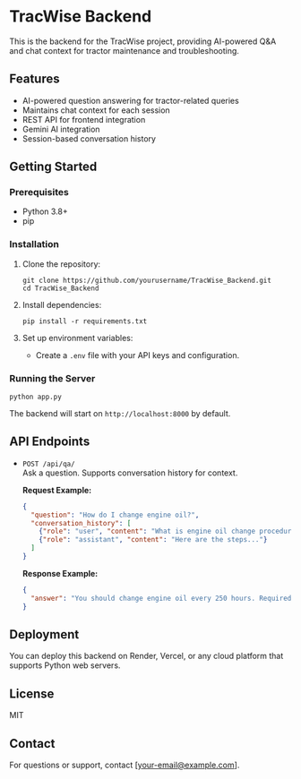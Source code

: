 # TracWise Backend

This is the backend for the TracWise project, providing AI-powered Q&A and chat context for tractor maintenance and troubleshooting.

## Features

- AI-powered question answering for tractor-related queries
- Maintains chat context for each session
- REST API for frontend integration
- Gemini AI integration
- Session-based conversation history

## Getting Started

### Prerequisites

- Python 3.8+
- pip

### Installation

1. Clone the repository:
   ```
   git clone https://github.com/yourusername/TracWise_Backend.git
   cd TracWise_Backend
   ```

2. Install dependencies:
   ```
   pip install -r requirements.txt
   ```

3. Set up environment variables:
   - Create a `.env` file with your API keys and configuration.

### Running the Server

```
python app.py
```

The backend will start on `http://localhost:8000` by default.

## API Endpoints

- `POST /api/qa/`  
  Ask a question. Supports conversation history for context.

  **Request Example:**
  ```json
  {
    "question": "How do I change engine oil?",
    "conversation_history": [
      {"role": "user", "content": "What is engine oil change procedure?"},
      {"role": "assistant", "content": "Here are the steps..."}
    ]
  }
  ```

  **Response Example:**
  ```json
  {
    "answer": "You should change engine oil every 250 hours. Required tools are..."
  }
  ```

## Deployment

You can deploy this backend on Render, Vercel, or any cloud platform that supports Python web servers.

## License

MIT

## Contact

For questions or support, contact [your-email@example.com].
